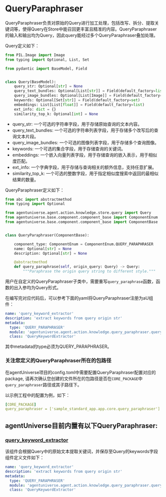 # QueryParaphraser

QueryParaphraser负责对原始的Query进行加工处理，包括改写、拆分、提取关键词等，使得Query在Store中能召回更丰富且精准的内容。QueryParaphraser的输入和输出均为Query，因此query能经过多个QueryParaphraser叠加处理。

Query定义如下：
```python
from PIL.Image import Image
from typing import Optional, List, Set

from pydantic import BaseModel, Field


class Query(BaseModel):
    query_str: Optional[str] = None
    query_text_bundles: Optional[List[str]] = Field(default_factory=list)
    query_image_bundles: Optional[List[Image]] = Field(default_factory=list)
    keywords: Optional[Set[str]] = Field(default_factory=set)
    embeddings: List[List[float]] = Field(default_factory=list)
    ext_info: dict = {}
    similarity_top_k: Optional[int] = None
```
- query_str: 一个可选的字符串字段，用于存储原始查询的文本内容。
- query_text_bundles: 一个可选的字符串列表字段，用于存储多个改写后的查询文本片段。
- query_image_bundles: 一个可选的图像列表字段，用于存储多个查询图像。
- keywords: 一个可选的集合字段，用于存储查询的关键词。
- embeddings: 一个嵌入向量列表字段，用于存储查询的嵌入表示，用于相似度匹配。
- ext_info: 一个字典字段，用于存储与查询相关的额外信息，支持任意扩展。
- similarity_top_k: 一个可选的整数字段，用于指定相似度搜索中返回的最相似结果的数量。

QueryParaphraser定义如下：
```python
from abc import abstractmethod
from typing import Optional

from agentuniverse.agent.action.knowledge.store.query import Query
from agentuniverse.base.component.component_base import ComponentEnum
from agentuniverse.base.component.component_base import ComponentBase


class QueryParaphraser(ComponentBase):

    component_type: ComponentEnum = ComponentEnum.QUERY_PARAPHRASER
    name: Optional[str] = None
    description: Optional[str] = None

    @abstractmethod
    def query_paraphrase(self, origin_query: Query) -> Query:
        """Paraphrase the origin query string to different style."""
```
用户在自定义的QueryParaphraser子类中，需要重写`query_paraphrase`函数，函数的出入参均为Query形式。

在编写完对应代码后，可以参考下面的yaml将QueryParaphraser注册为aU组件：
```yaml
name: 'query_keyword_extractor'
description: 'extract keywords from query origin str'
metadata:
  type: 'QUERY_PARAPHRASER'
  module: 'agentuniverse.agent.action.knowledge.query_paraphraser.query_keyword_extractor'
  class: 'QueryKeywordExtractor'
```
其中metadata的type必须为QUERY_PARAPHRASER。
### 关注您定义的QueryParaphraser所在的包路径
在agentUniverse项目的config.toml中需要配置QueryParaphraser配置对应的package, 请再次确认您创建的文件所在的包路径是否在`CORE_PACKAGE`中`query_paraphraser`路径或其子路径下。

以示例工程中的配置为例，如下：
```yaml
[CORE_PACKAGE]
query_paraphraser = ['sample_standard_app.app.core.query_paraphraser']
```

## agentUniverse目前内置有以下QueryParaphraser:
### [query_keyword_extractor](../../../agentuniverse/agent/action/knowledge/query_paraphraser/query_keyword_extractor.yaml)
该组件会根据Query中的原始文本提取关键词，并保存至Query的keywords字段
组件定义文件如下：
```yaml
name: 'query_keyword_extractor'
description: 'extract keywords from query origin str'
metadata:
  type: 'QUERY_PARAPHRASER'
  module: 'agentuniverse.agent.action.knowledge.query_paraphraser.query_keyword_extractor'
  class: 'QueryKeywordExtractor'
```